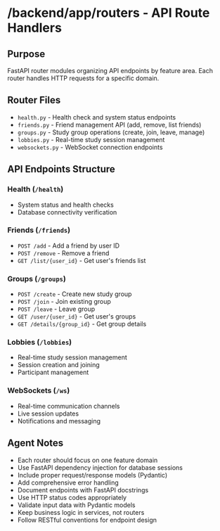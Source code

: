 # /backend/app/routers - API Route Handlers

## Purpose
FastAPI router modules organizing API endpoints by feature area. Each router handles HTTP requests for a specific domain.

## Router Files
- `health.py` - Health check and system status endpoints
- `friends.py` - Friend management API (add, remove, list friends)
- `groups.py` - Study group operations (create, join, leave, manage)
- `lobbies.py` - Real-time study session management
- `websockets.py` - WebSocket connection endpoints

## API Endpoints Structure

### Health (`/health`)
- System status and health checks
- Database connectivity verification

### Friends (`/friends`)
- `POST /add` - Add a friend by user ID
- `POST /remove` - Remove a friend
- `GET /list/{user_id}` - Get user's friends list

### Groups (`/groups`)
- `POST /create` - Create new study group
- `POST /join` - Join existing group
- `POST /leave` - Leave group
- `GET /user/{user_id}` - Get user's groups
- `GET /details/{group_id}` - Get group details

### Lobbies (`/lobbies`)
- Real-time study session management
- Session creation and joining
- Participant management

### WebSockets (`/ws`)
- Real-time communication channels
- Live session updates
- Notifications and messaging

## Agent Notes
- Each router should focus on one feature domain
- Use FastAPI dependency injection for database sessions
- Include proper request/response models (Pydantic)
- Add comprehensive error handling
- Document endpoints with FastAPI docstrings
- Use HTTP status codes appropriately
- Validate input data with Pydantic models
- Keep business logic in services, not routers
- Follow RESTful conventions for endpoint design
